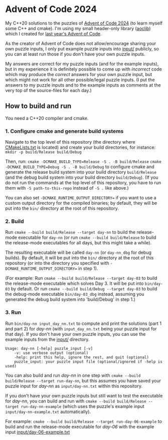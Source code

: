 # Advent of Code 2024
My C++20 solutions to the puzzles of [Advent of Code 2024](https://adventofcode.com/2024) (to learn myself some C++ and cmake). I'm using my small header-only library ([aoclib](aoclib/)) which I created for [last year's Advent of Code](https://github.com/zeichensystem/advent-of-code-2023). 

As the creator of Advent of Code does not allow/encourage sharing your own puzzle inputs, I only put example puzzle inputs into [input/](input/) publicly, so you can at least run those if you don't have your own puzzle inputs.

My answers are correct for my puzzle inputs (and for the example inputs), but in my experience it is definitely possible to come up with *incorrect* code which may produce the *correct* answers for your own puzzle input, but which might not work for all other possible/legal puzzle inputs. (I put the answers to my puzzle inputs and to the example inputs as comments at the very top of the source-files for each day.)

## How to build and run
You need a C++20 compiler and cmake.

### 1. Configure cmake and generate build systems
Navigate to the top level of this repository (the directory where [CMakeLists.txt](CMakeLists.txt) is located) and create your build directories, for instance: 
`mkdir -p build/Release build/Debug`

Then, run:
`cmake -DCMAKE_BUILD_TYPE=Release -S . -B build/Release`
`cmake -DCMAKE_BUILD_TYPE=Debug -S . -B build/Debug`
to configure cmake and generate the release build system into your build directory `build/Release` (and the debug build system into your build directory `build/Debug`). (If you do not run the commands at the top level of this repository, you have to run them with `-S path-to-this-repo` instead of `-S .` like above.)

You can also set `-DCMAKE_RUNTIME_OUTPUT_DIRECTORY=` if you want to use a custom output directory for the compiled binaries; by default, they will be put into the `bin/` directory at the root of this repository.

### 2. Build
Run `cmake --build build/Release --target day-nn` to build the release-mode executable for `day-nn` (or run `cmake --build build/Release` to build the release-mode executables for all days, but this might take a while).  

The resulting executable will be called `day-nn` (or `day-nn_dbg` for debug builds). By default, it will be put into the `bin/` directory at the root of this repository (or into the directory you specified with `-DCMAKE_RUNTIME_OUTPUT_DIRECTORY=` in step 1).

(For example: Run `cmake --build build/Release --target day-03` to build the release-mode executable which solves Day 3. It will be put into `bin/day-03` by default. Or run `cmake --build build/Debug --target day-03` to build the debug-mode executable `bin/day-03_dbg` instead, assuming you generated the debug build system into 'build/Debug' in step 1.)

### 3. Run
Run `bin/day-nn input_day_nn.txt` to compute and print the solutions (part 1 and part 2) for *day-nn* (with `input_day_nn.txt` being your puzzle input for that day). If you don't have your own puzzle inputs, you can use the example inputs from the [input/](input/) directory.

```
Usage: day-nn [-help] puzzle_input [-v]
	-v: use verbose output (optional)
	-help: print this help, ignore the rest, and quit (optional)
	puzzle_input: your puzzle input file (optional/ignored if -help is used)
```

You can also build and run *day-nn* in one step with `cmake --build build/Release --target run-day-nn`, but this assumes you have saved your puzzle input for *day-nn* as `input/day-nn.txt` within this repository. 

If you don't have your own puzzle inputs but still want to test the executable for *day-nn*, you can build and run with `cmake --build build/Release --target run-day-nn-example` (which uses the puzzle's example input `input/day-nn-example.txt` automatically). 

For example: `cmake --build build/Release --target run-day-06-example` to build and run the release-mode executable for *day-06* with the example input [input/day-06-example.txt](input/day-06-example.txt)